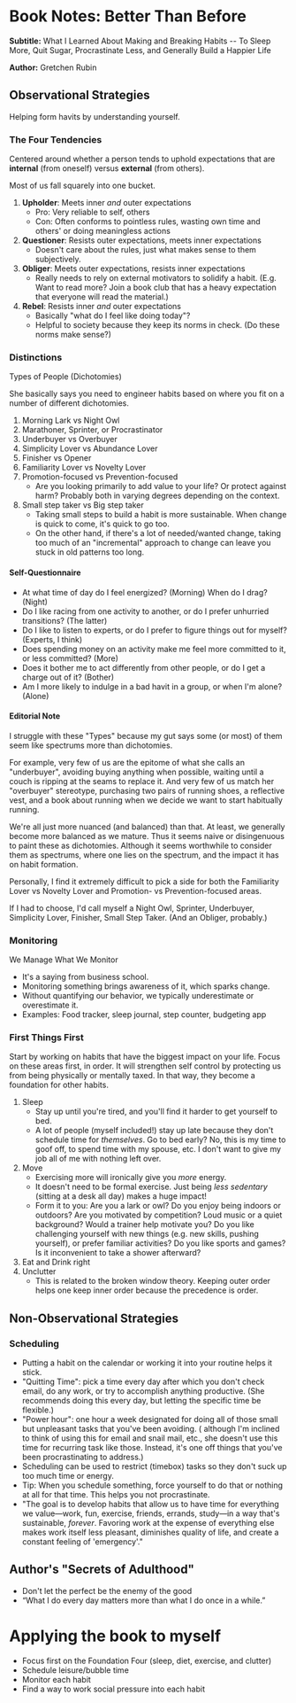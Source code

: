 # Book Notes: Better Than Before

**Subtitle:** What I Learned About Making and Breaking Habits -- To Sleep More, Quit Sugar, Procrastinate Less, and Generally Build a Happier Life

**Author:** Gretchen Rubin

## Observational Strategies

Helping form havits by understanding yourself.

### The Four Tendencies

Centered around whether a person tends to uphold expectations that are **internal** (from oneself) versus **external** (from others).

Most of us fall squarely into one bucket.

1. **Upholder**: Meets inner *and* outer expectations
    - Pro: Very reliable to self, others
    - Con: Often conforms to pointless rules, wasting own time and others' or doing meaningless actions
2. **Questioner**: Resists outer expectations, meets inner expectations
    - Doesn't care about the rules, just what makes sense to them subjectively.
3. **Obliger**: Meets outer expectations, resists inner expectations
    - Really needs to rely on external motivators to solidify a habit. (E.g. Want to read more? Join a book club that has a heavy expectation that everyone will read the material.)
4. **Rebel**: Resists inner *and* outer expectations
    - Basically "what do I feel like doing today"?
    - Helpful to society because they keep its norms in check. (Do these norms make sense?)

### Distinctions

Types of People (Dichotomies)

She basically says you need to engineer habits based on where you fit on a number of different dichotomies.

1. Morning Lark vs Night Owl
2. Marathoner, Sprinter, or Procrastinator
3. Underbuyer vs Overbuyer
4. Simplicity Lover vs Abundance Lover
5. Finisher vs Opener
6. Familiarity Lover vs Novelty Lover
7. Promotion-focused vs Prevention-focused
    - Are you looking primarily to add value to your life? Or protect against harm? Probably both in varying degrees depending on the context.
8. Small step taker vs Big step taker
    - Taking small steps to build a habit is more sustainable. When change is quick to come, it's quick to go too.
    - On the other hand, if there's a lot of needed/wanted change, taking too much of an "incremental" approach to change can leave you stuck in old patterns too long.

#### Self-Questionnaire

- At what time of day do I feel energized? (Morning) When do I drag? (Night)
- Do I like racing from one activity to another, or do I prefer unhurried transitions? (The latter)
- Do I like to listen to experts, or do I prefer to figure things out for myself? (Experts, I think)
- Does spending money on an activity make me feel more committed to it, or less committed? (More)
- Does it bother me to act differently from other people, or do I get a charge out of it? (Bother)
- Am I more likely to indulge in a bad havit in a group, or when I'm alone? (Alone)

#### Editorial Note

I struggle with these "Types" because my gut says some (or most) of them seem like spectrums more than dichotomies.

For example, very few of us are the epitome of what she calls an "underbuyer", avoiding buying anything when possible, waiting until a couch is ripping at the seams to replace it. And very few of us match her "overbuyer" stereotype, purchasing two pairs of running shoes, a reflective vest, and a book about running when we decide we want to start habitually running.

We're all just more nuanced (and balanced) than that. At least, we generally become more balanced as we mature. Thus it seems naive or disingenuous to paint these as dichotomies. Although it seems worthwhile to consider them as spectrums, where one lies on the spectrum, and the impact it has on habit formation.

Personally, I find it extremely difficult to pick a side for both the Familiarity Lover vs Novelty Lover and Promotion- vs Prevention-focused areas.

If I had to choose, I'd call myself a Night Owl, Sprinter, Underbuyer, Simplicity Lover, Finisher, Small Step Taker. (And an Obliger, probably.)

### Monitoring

We Manage What We Monitor

- It's a saying from business school.
- Monitoring something brings awareness of it, which sparks change.
- Without quantifying our behavior, we typically underestimate or overestimate it.
- Examples: Food tracker, sleep journal, step counter, budgeting app

### First Things First

Start by working on habits that have the biggest impact on your life. Focus on these areas first, in order. It will strengthen self control by protecting us from being physically or mentally taxed. In that way, they become a foundation for other habits.

1. Sleep
    - Stay up until you're tired, and you'll find it harder to get yourself to bed.
    - A lot of people (myself included!) stay up late because they don't schedule time for *themselves*. Go to bed early? No, this is my time to goof off, to spend time with my spouse, etc. I don't want to give my job all of me with nothing left over.
2. Move
    - Exercising more will ironically give you *more* energy.
    - It doesn't need to be formal exercise. Just being *less sedentary* (sitting at a desk all day) makes a huge impact!
    - Form it to you: Are you a lark or owl? Do you enjoy being indoors or outdoors? Are you motivated by competition? Loud music or a quiet background? Would a trainer help motivate you? Do you like challenging yourself with new things (e.g. new skills, pushing yourself), or prefer familiar activities? Do you like sports and games? Is it inconvenient to take a shower afterward?
3. Eat and Drink right
4. Unclutter
    - This is related to the broken window theory. Keeping outer order helps one keep inner order because the precedence is order.
    
## Non-Observational Strategies

### Scheduling

- Putting a habit on the calendar or working it into your routine helps it stick.
- "Quitting Time": pick a time every day after which you don't check email, do any work, or try to accomplish anything productive. (She recommends doing this every day, but letting the specific time be flexible.)
- "Power hour": one hour a week designated for doing all of those small but unpleasant tasks that you've been avoiding. ( although I'm inclined to think of using this for email and snail mail, etc., she doesn't use this time for recurring task like those. Instead, it's one off things that you've been  procrastinating to address.)
- Scheduling can be used to restrict (timebox) tasks so they don't suck up too much time or energy.
- Tip: When you schedule something, force yourself to do that or nothing at all for that time. This helps you not procrastinate.
- "The goal is to develop habits that allow us to have time for everything we value—work, fun, exercise, friends, errands, study—in a way that's sustainable, *forever*. Favoring work at the expense of everything else makes work itself less pleasant, diminishes quality of life, and create a constant feeling of 'emergency'."

## Author's "Secrets of Adulthood"

- Don't let the perfect be the enemy of the good
- “What I do every day matters more than what I do once in a while.”

# Applying the book to myself

- Focus first on the Foundation Four (sleep, diet, exercise, and clutter)
- Schedule leisure/bubble time
- Monitor each habit
- Find a way to work social pressure into each habit
